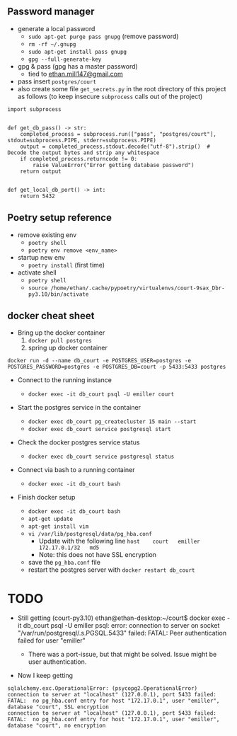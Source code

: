 ## Password manager

- generate a local password
    - `sudo apt-get purge pass gnupg` (remove password)
    - `rm -rf ~/.gnupg`
    - `sudo apt-get install pass gnupg`
    - `gpg --full-generate-key`
- gpg & pass (gpg has a master password)
    - tied to ethan.mill147@gmail.com
- pass insert `postgres/court`
- also create some file `get_secrets.py` in the root directory of this project as follows (to keep insecure `subprocess` calls out of the project)

```
import subprocess


def get_db_pass() -> str:
    completed_process = subprocess.run(["pass", "postgres/court"], stdout=subprocess.PIPE, stderr=subprocess.PIPE)
    output = completed_process.stdout.decode("utf-8").strip()  # Decode the output bytes and strip any whitespace
    if completed_process.returncode != 0:
        raise ValueError("Error getting database password")
    return output


def get_local_db_port() -> int:
    return 5432
```

## Poetry setup reference

- remove existing env
    - `poetry shell`
    - `poetry env remove <env_name>`
- startup new env
    - `poetry install` (first time)
- activate shell
    - `poetry shell`
    - `source /home/ethan/.cache/pypoetry/virtualenvs/court-9sax_Dbr-py3.10/bin/activate`

## docker cheat sheet

- Bring up the docker container
    1. `docker pull postgres`
    2. spring up docker container

```
docker run -d --name db_court -e POSTGRES_USER=postgres -e POSTGRES_PASSWORD=postgres -e POSTGRES_DB=court -p 5433:5433 postgres
```

- Connect to the running instance
    - `docker exec -it db_court psql -U emiller court`
- Start the postgres service in the container
    - `docker exec db_court pg_createcluster 15 main --start`
    - `docker exec db_court service postgresql start`
- Check the docker postgres service status
    - `docker exec db_court service postgresql status`
- Connect via bash to a running container
    - `docker exec -it db_court bash`

- Finish docker setup
  - `docker exec -it db_court bash`
  - `apt-get update`
  - `apt-get install vim`
  - `vi /var/lib/postgresql/data/pg_hba.conf`
      - Update with the following line `host    court   emiller   172.17.0.1/32   md5`
      - Note: this does not have SSL encryption
  - save the `pg_hba.conf` file
  - restart the postgres server with `docker restart db_court`


# TODO
- Still getting (court-py3.10) ethan@ethan-desktop:~/court$ docker exec -it db_court psql -U emiller
psql: error: connection to server on socket "/var/run/postgresql/.s.PGSQL.5433" failed: FATAL:  Peer authentication failed for user "emiller"
    - There was a port-issue, but that might be solved. Issue might be user authentication.


- Now I keep getting
```
sqlalchemy.exc.OperationalError: (psycopg2.OperationalError) connection to server at "localhost" (127.0.0.1), port 5433 failed: FATAL:  no pg_hba.conf entry for host "172.17.0.1", user "emiller", database "court", SSL encryption
connection to server at "localhost" (127.0.0.1), port 5433 failed: FATAL:  no pg_hba.conf entry for host "172.17.0.1", user "emiller", database "court", no encryption
```
